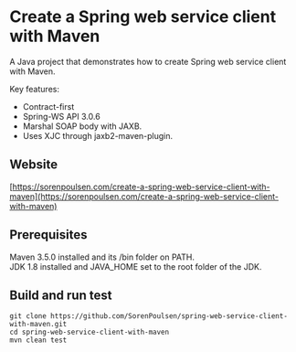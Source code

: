 # Create a Spring web service client with Maven

A Java project that demonstrates how to create Spring web service client with Maven.

Key features:

* Contract-first
* Spring-WS API 3.0.6 
* Marshal SOAP body with JAXB. 
* Uses XJC through jaxb2-maven-plugin.

## Website

[https://sorenpoulsen.com/create-a-spring-web-service-client-with-maven](https://sorenpoulsen.com/create-a-spring-web-service-client-with-maven)

## Prerequisites

Maven 3.5.0 installed and its /bin folder on PATH.  
JDK 1.8 installed and JAVA_HOME set to the root folder of the JDK.

## Build and run test
```
git clone https://github.com/SorenPoulsen/spring-web-service-client-with-maven.git
cd spring-web-service-client-with-maven
mvn clean test
```
